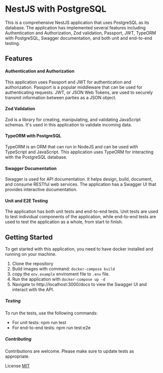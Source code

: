 # NestJS with PostgreSQL
This is a comprehensive NestJS application that uses PostgreSQL as its database. The application has implemented several features including Authentication and Authorization, Zod validation, Passport, JWT, TypeORM with PostgreSQL, Swagger documentation, and both unit and end-to-end testing.

## Features
#### Authentication and Authorization
This application uses Passport and JWT for authentication and authorization. Passport is a popular middleware that can be used for authenticating requests. JWT, or JSON Web Tokens, are used to securely transmit information between parties as a JSON object.

#### Zod Validation
Zod is a library for creating, manipulating, and validating JavaScript schemas. It's used in this application to validate incoming data.

#### TypeORM with PostgreSQL
TypeORM is an ORM that can run in NodeJS and can be used with TypeScript and JavaScript. This application uses TypeORM for interacting with the PostgreSQL database.

#### Swagger Documentation
Swagger is used for API documentation. It helps design, build, document, and consume RESTful web services. The application has a Swagger UI that provides interactive documentation.

#### Unit and E2E Testing
The application has both unit tests and end-to-end tests. Unit tests are used to test individual components of the application, while end-to-end tests are used to test the application as a whole, from start to finish.

## Getting Started
To get started with this application, you need to have docker installed and running on your machine.

1. Clone the repository
2. Build images with command: `docker-compose build`
3. copy the `env.example` enviroment file to `.env` file.
4. Run the application with `docker-compose up -d`
5. Navigate to http://localhost:3000/docs to view the Swagger UI and interact with the API.

##### Testing
To run the tests, use the following commands:

* For unit tests: npm run test
* For end-to-end tests: npm run test:e2e

##### Contributing
Contributions are welcome. Please make sure to update tests as appropriate.

License
[MIT](https://choosealicense.com/licenses/mit/)